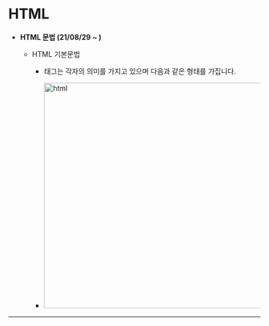 # HTML
+ **HTML 문법 (21/08/29 ~ )**

  + HTML 기본문법
  
    + 태그는 각자의 의미를 가지고 있으며 다음과 같은 형태를 가집니다.
    
    + <img width="450" alt="html" src="https://user-images.githubusercontent.com/63788023/131247180-c98eccfb-7b80-4427-ab77-5d08300c2cdf.PNG">
***
